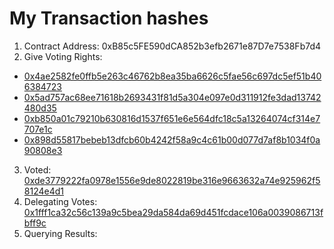 # My Transaction hashes

1. Contract Address: 0xB85c5FE590dCA852b3efb2671e87D7e7538Fb7d4
2. Give Voting Rights: 
* [0x4ae2582fe0ffb5e263c46762b8ea35ba6626c5fae56c697dc5ef51b406384723](0x4ae2582fe0ffb5e263c46762b8ea35ba6626c5fae56c697dc5ef51b406384723)
* [0x5ad757ac68ee71618b2693431f81d5a304e097e0d311912fe3dad13742480d35](0x5ad757ac68ee71618b2693431f81d5a304e097e0d311912fe3dad13742480d35)
* [0xb850a01c79210b630816d1537f651e6e564dfc18c5a13264074cf314e7707e1c](https://sepolia.etherscan.io/tx/0xb850a01c79210b630816d1537f651e6e564dfc18c5a13264074cf314e7707e1c)
* [0x898d55817bebeb13dfcb60b4242f58a9c4c61b00d077d7af8b1034f0a90808e3](0x898d55817bebeb13dfcb60b4242f58a9c4c61b00d077d7af8b1034f0a90808e3)
3. Voted: [0xde3779222fa0978e1556e9de8022819be316e9663632a74e925962f58124e4d1](0xde3779222fa0978e1556e9de8022819be316e9663632a74e925962f58124e4d1)
4. Delegating Votes: [0x1fff1ca32c56c139a9c5bea29da584da69d451fcdace106a0039086713fbff9c](0x1fff1ca32c56c139a9c5bea29da584da69d451fcdace106a0039086713fbff9c)
5. Querying Results: 